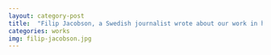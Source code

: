 ```yaml
---
layout: category-post
title:  "Filip Jacobson, a Swedish journalist wrote about our work in his chronicle"
categories: works
img: filip-jacobson.jpg
---
```

